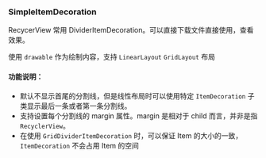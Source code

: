 ### SimpleItemDecoration
RecycerView 常用 DividerItemDecoration。可以直接下载文件直接使用，查看效果。

使用 `drawable` 作为绘制内容，支持 `LinearLayout` `GridLayout` 布局

#### 功能说明：
- 默认不显示首尾的分割线，但是线性布局时可以使用特定 `ItemDecoration` 子类显示最后一条或者第一条分割线。
- 支持设置每个分割线的 margin 属性。margin 是相对于 child 而言，并非是指 `RecyclerView`。
- 在使用 `GridDividerItemDecoration` 时，可以保证 Item 的大小的一致，`ItemDecoration` 不会占用 Item 的空间
